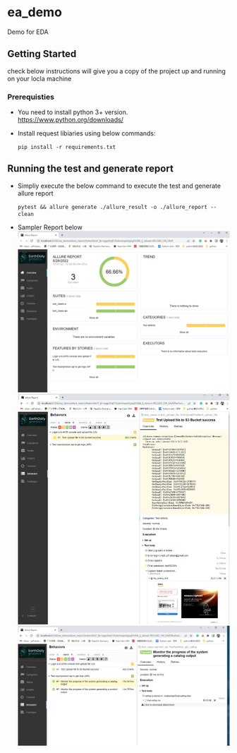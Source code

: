 # ea_demo

Demo for EDA

## Getting Started

check below instructions will give you a copy of the project up and running on your locla machine

### Prerequisties

* You need to install python 3+ version. https://www.python.org/downloads/

* Install request libiaries using below commands:
  ```
  pip install -r requirements.txt
  ```

## Running the test and generate report

* Simpliy execute the below command to execute the test and generate allure report
  ```
  pytest && allure generate ./allure_result -o ./allure_report --clean
  ```

* Sampler Report below
  ![Image text](https://github.com/anjeff1225/ea_demo/blob/162aad3b4ee2fe14e3111c331b7e67b49c0d7a66/sample_report_img/main_report.png)
  ![Image text](https://github.com/anjeff1225/ea_demo/blob/162aad3b4ee2fe14e3111c331b7e67b49c0d7a66/sample_report_img/failure_case.png)
  ![Image text](https://github.com/anjeff1225/ea_demo/blob/162aad3b4ee2fe14e3111c331b7e67b49c0d7a66/sample_report_img/success_case.png)
